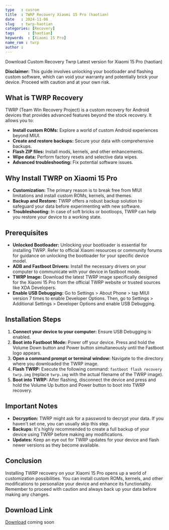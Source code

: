 ```yaml
---
type   : cusrom
title  : TWRP Recovery Xiaomi 15 Pro (haotian)
date   : 2024-11-06
slug   : twrp-haotian
categories: [Recovery]
tags      : [haotian]
keywords  : [Xiaomi 15 Pro]
name_rom : twrp
author : 
---
```


Download Custom Recovery Twrp Latest version for Xiaomi 15 Pro (haotian)


**Disclaimer:** This guide involves unlocking your bootloader and flashing custom software, which can void your warranty and potentially brick your device. Proceed with caution and at your own risk.

## What is TWRP Recovery

TWRP (Team Win Recovery Project) is a custom recovery for Android devices that provides advanced features beyond the stock recovery. It allows you to:

  * **Install custom ROMs:** Explore a world of custom Android experiences beyond MIUI.
  * **Create and restore backups:** Secure your data with comprehensive backups.
  * **Flash ZIP files:** Install mods, kernels, and other enhancements.
  * **Wipe data:** Perform factory resets and selective data wipes.
  * **Advanced troubleshooting:** Fix potential software issues.

  ## Why Install TWRP on Xiaomi 15 Pro

  * **Customization:** The primary reason is to break free from MIUI limitations and install custom ROMs, kernels, and themes.
  * **Backup and Restore:** TWRP offers a robust backup solution to safeguard your data before experimenting with new software.
  * **Troubleshooting:** In case of soft bricks or bootloops, TWRP can help you restore your device to a working state.

## Prerequisites

  * **Unlocked Bootloader:** Unlocking your bootloader is essential for installing TWRP. Refer to official Xiaomi resources or community forums for guidance on unlocking the bootloader for your specific device model.
  * **ADB and Fastboot Drivers:** Install the necessary drivers on your computer to communicate with your device in fastboot mode.
  * **TWRP Image:** Download the latest TWRP image specifically designed for the Xiaomi 15 Pro from the official TWRP website or trusted sources like XDA Developers.
  * **Enable USB Debugging:** Go to Settings \> About Phone \> tap MIUI version 7 times to enable Developer Options. Then, go to Settings \> Additional Settings \> Developer Options and enable USB Debugging.

## Installation Steps

1.  **Connect your device to your computer:** Ensure USB Debugging is enabled.
2.  **Boot into Fastboot Mode:** Power off your device. Press and hold the Volume Down button and Power button simultaneously until the Fastboot logo appears.
3.  **Open a command prompt or terminal window:** Navigate to the directory where you downloaded the TWRP image.
4.  **Flash TWRP:** Execute the following command: `fastboot flash recovery twrp.img` (replace `twrp.img` with the actual filename of the TWRP image).
5.  **Boot into TWRP:**  After flashing, disconnect the device and press and hold the Volume Up button and Power button to boot into TWRP recovery.

## Important Notes

  * **Decryption:** TWRP might ask for a password to decrypt your data. If you haven't set one, you can usually skip this step.
  * **Backups:** It's highly recommended to create a full backup of your device using TWRP before making any modifications.
  * **Updates:** Keep an eye out for TWRP updates for your device and flash newer versions as they become available.

## Conclusion

Installing TWRP recovery on your Xiaomi 15 Pro opens up a world of customization possibilities. You can install custom ROMs, kernels, and other modifications to personalize your device and enhance its functionality. Remember to proceed with caution and always back up your data before making any changes.


## Download Link
[Download](/) coming soon
